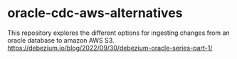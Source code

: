 # oracle-cdc-aws-alternatives
This repository explores the different options for ingesting changes from an oracle database to amazon AWS S3.
https://debezium.io/blog/2022/09/30/debezium-oracle-series-part-1/